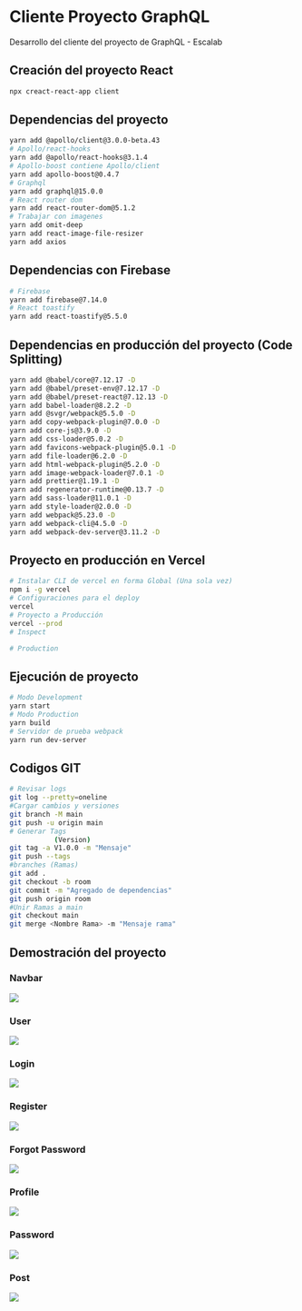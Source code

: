 # Cliente Proyecto GraphQL
Desarrollo del cliente del proyecto de GraphQL - Escalab

## Creación del proyecto React
```bash
npx creact-react-app client
```

## Dependencias del proyecto

```bash
yarn add @apollo/client@3.0.0-beta.43
# Apollo/react-hooks
yarn add @apollo/react-hooks@3.1.4
# Apollo-boost contiene Apollo/client
yarn add apollo-boost@0.4.7
# Graphql
yarn add graphql@15.0.0
# React router dom
yarn add react-router-dom@5.1.2
# Trabajar con imagenes
yarn add omit-deep
yarn add react-image-file-resizer
yarn add axios
```

## Dependencias con Firebase
```bash
# Firebase
yarn add firebase@7.14.0
# React toastify
yarn add react-toastify@5.5.0
```

## Dependencias en producción del proyecto (Code Splitting)
```bash
yarn add @babel/core@7.12.17 -D
yarn add @babel/preset-env@7.12.17 -D
yarn add @babel/preset-react@7.12.13 -D
yarn add babel-loader@8.2.2 -D
yarn add @svgr/webpack@5.5.0 -D
yarn add copy-webpack-plugin@7.0.0 -D
yarn add core-js@3.9.0 -D
yarn add css-loader@5.0.2 -D
yarn add favicons-webpack-plugin@5.0.1 -D
yarn add file-loader@6.2.0 -D
yarn add html-webpack-plugin@5.2.0 -D
yarn add image-webpack-loader@7.0.1 -D
yarn add prettier@1.19.1 -D
yarn add regenerator-runtime@0.13.7 -D
yarn add sass-loader@11.0.1 -D
yarn add style-loader@2.0.0 -D
yarn add webpack@5.23.0 -D
yarn add webpack-cli@4.5.0 -D
yarn add webpack-dev-server@3.11.2 -D
```

## Proyecto en producción en Vercel

```bash
# Instalar CLI de vercel en forma Global (Una sola vez)
npm i -g vercel
# Configuraciones para el deploy
vercel
# Proyecto a Producción
vercel --prod
# Inspect

# Production 

```

## Ejecución de proyecto
```bash
# Modo Development
yarn start
# Modo Production
yarn build
# Servidor de prueba webpack
yarn run dev-server
```


## Codigos GIT
```bash
# Revisar logs
git log --pretty=oneline
#Cargar cambios y versiones
git branch -M main
git push -u origin main
# Generar Tags
           (Version) 
git tag -a V1.0.0 -m "Mensaje"
git push --tags
#branches (Ramas)
git add .
git checkout -b room
git commit -m "Agregado de dependencias"
git push origin room
#Unir Ramas a main
git checkout main
git merge <Nombre Rama> -m "Mensaje rama"
```

## Demostración del proyecto

### Navbar
![](img/navbar.png)

### User
![](img/user.png)

### Login
![](img/login.png)

### Register
![](img/register.png)

### Forgot Password
![](img/forgot.png)

### Profile
![](img/profile.png)

### Password
![](img/password.png)

### Post
![](img/post.png)
